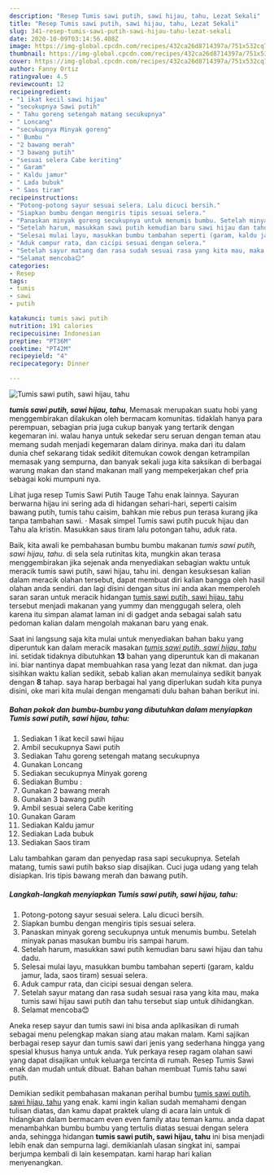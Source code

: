 ```yaml
---
description: "Resep Tumis sawi putih, sawi hijau, tahu, Lezat Sekali"
title: "Resep Tumis sawi putih, sawi hijau, tahu, Lezat Sekali"
slug: 341-resep-tumis-sawi-putih-sawi-hijau-tahu-lezat-sekali
date: 2020-10-09T03:14:56.408Z
image: https://img-global.cpcdn.com/recipes/432ca26d8714397a/751x532cq70/tumis-sawi-putih-sawi-hijau-tahu-foto-resep-utama.jpg
thumbnail: https://img-global.cpcdn.com/recipes/432ca26d8714397a/751x532cq70/tumis-sawi-putih-sawi-hijau-tahu-foto-resep-utama.jpg
cover: https://img-global.cpcdn.com/recipes/432ca26d8714397a/751x532cq70/tumis-sawi-putih-sawi-hijau-tahu-foto-resep-utama.jpg
author: Fanny Ortiz
ratingvalue: 4.5
reviewcount: 12
recipeingredient:
- "1 ikat kecil sawi hijau"
- "secukupnya Sawi putih"
- " Tahu goreng setengah matang secukupnya"
- " Loncang"
- "secukupnya Minyak goreng"
- " Bumbu "
- "2 bawang merah"
- "3 bawang putih"
- "sesuai selera Cabe keriting"
- " Garam"
- " Kaldu jamur"
- " Lada bubuk"
- " Saos tiram"
recipeinstructions:
- "Potong-potong sayur sesuai selera. Lalu dicuci bersih."
- "Siapkan bumbu dengan mengiris tipis sesuai selera."
- "Panaskan minyak goreng secukupnya untuk menumis bumbu. Setelah minyak panas masukan bumbu iris sampai harum."
- "Setelah harum, masukkan sawi putih kemudian baru sawi hijau dan tahu dadu."
- "Selesai mulai layu, masukkan bumbu tambahan seperti (garam, kaldu jamur, lada, saos tiram) sesuai selera."
- "Aduk campur rata, dan cicipi sesuai dengan selera."
- "Setelah sayur matang dan rasa sudah sesuai rasa yang kita mau, maka tumis sawi hijau sawi putih dan tahu tersebut siap untuk dihidangkan."
- "Selamat mencoba😊"
categories:
- Resep
tags:
- tumis
- sawi
- putih

katakunci: tumis sawi putih 
nutrition: 191 calories
recipecuisine: Indonesian
preptime: "PT36M"
cooktime: "PT42M"
recipeyield: "4"
recipecategory: Dinner

---
```



![Tumis sawi putih, sawi hijau, tahu](https://img-global.cpcdn.com/recipes/432ca26d8714397a/751x532cq70/tumis-sawi-putih-sawi-hijau-tahu-foto-resep-utama.jpg)

<b><i>tumis sawi putih, sawi hijau, tahu</i></b>, Memasak merupakan suatu hobi yang menggembirakan dilakukan oleh bermacam komunitas. tidaklah hanya para perempuan, sebagian pria juga cukup banyak yang tertarik dengan kegemaran ini. walau hanya untuk sekedar seru seruan dengan teman atau memang sudah menjadi kegemaran dalam dirinya. maka dari itu dalam dunia chef sekarang tidak sedikit ditemukan cowok dengan ketrampilan memasak yang sempurna, dan banyak sekali juga kita saksikan di berbagai warung makan dan stand makanan mall yang mempekerjakan chef pria sebagai koki mumpuni nya.

Lihat juga resep Tumis Sawi Putih Tauge Tahu enak lainnya. Sayuran berwarna hijau ini sering ada di hidangan sehari-hari, seperti caisim bawang putih, tumis tahu caisim, bahkan mie rebus pun terasa kurang jika tanpa tambahan sawi. · Masak simpel Tumis sawi putih pucuk hijau dan Tahu ala kristin. Masukkan saus tiram lalu potongan tahu, aduk rata.

Baik, kita awali ke pembahasan bumbu bumbu makanan <i>tumis sawi putih, sawi hijau, tahu</i>. di sela sela rutinitas kita, mungkin akan terasa menggembirakan jika sejenak anda menyediakan sebagian waktu untuk meracik tumis sawi putih, sawi hijau, tahu ini. dengan kesuksesan kalian dalam meracik olahan tersebut, dapat membuat diri kalian bangga oleh hasil olahan anda sendiri. dan lagi disini dengan situs ini anda akan memperoleh saran saran untuk meracik hidangan <u>tumis sawi putih, sawi hijau, tahu</u> tersebut menjadi makanan yang yummy dan menggugah selera, oleh karena itu simpan alamat laman ini di gadget anda sebagai salah satu pedoman kalian dalam mengolah makanan baru yang enak.


Saat ini langsung saja kita mulai untuk menyediakan bahan baku yang diperuntuk kan dalam meracik masakan <u><i>tumis sawi putih, sawi hijau, tahu</i></u> ini. setidak tidaknya dibutuhkan <b>13</b> bahan yang diperuntuk kan di makanan ini. biar nantinya dapat membuahkan rasa yang lezat dan nikmat. dan juga sisihkan waktu kalian sedikit, sebab kalian akan memulainya sedikit banyak dengan <b>8</b> tahap. saya harap berbagai hal yang diperlukan sudah kita punya disini, oke mari kita mulai dengan mengamati dulu bahan bahan berikut ini.

<!--inarticleads1-->

##### Bahan pokok dan bumbu-bumbu yang dibutuhkan dalam menyiapkan Tumis sawi putih, sawi hijau, tahu:

1. Sediakan 1 ikat kecil sawi hijau
1. Ambil secukupnya Sawi putih
1. Sediakan  Tahu goreng setengah matang secukupnya
1. Gunakan  Loncang
1. Sediakan secukupnya Minyak goreng
1. Sediakan  Bumbu :
1. Gunakan 2 bawang merah
1. Gunakan 3 bawang putih
1. Ambil sesuai selera Cabe keriting
1. Gunakan  Garam
1. Sediakan  Kaldu jamur
1. Sediakan  Lada bubuk
1. Sediakan  Saos tiram


Lalu tambahkan garam dan penyedap rasa sapi secukupnya. Setelah matang, tumis sawi putih bakso siap disajikan. Cuci juga udang yang telah disiapkan. Iris tipis bawang merah dan bawang putih. 

<!--inarticleads2-->

##### Langkah-langkah menyiapkan Tumis sawi putih, sawi hijau, tahu:

1. Potong-potong sayur sesuai selera. Lalu dicuci bersih.
1. Siapkan bumbu dengan mengiris tipis sesuai selera.
1. Panaskan minyak goreng secukupnya untuk menumis bumbu. Setelah minyak panas masukan bumbu iris sampai harum.
1. Setelah harum, masukkan sawi putih kemudian baru sawi hijau dan tahu dadu.
1. Selesai mulai layu, masukkan bumbu tambahan seperti (garam, kaldu jamur, lada, saos tiram) sesuai selera.
1. Aduk campur rata, dan cicipi sesuai dengan selera.
1. Setelah sayur matang dan rasa sudah sesuai rasa yang kita mau, maka tumis sawi hijau sawi putih dan tahu tersebut siap untuk dihidangkan.
1. Selamat mencoba😊


Aneka resep sayur dan tumis sawi ini bisa anda aplikasikan di rumah sebagai menu pelengkap makan siang atau makan malam. Kami sajikan berbagai resep sayur dan tumis sawi dari jenis yang sederhana hingga yang spesial khusus hanya untuk anda. Yuk perkaya resep ragam olahan sawi yang dapat disajikan untuk keluarga tercinta di rumah. Resep Tumis Sawi enak dan mudah untuk dibuat. Bahan bahan membuat Tumis tahu sawi putih. 

Demikian sedikit pembahasan makanan perihal bumbu <u>tumis sawi putih, sawi hijau, tahu</u> yang enak. kami ingin kalian sudah memahami dengan tulisan diatas, dan kamu dapat praktek ulang di acara lain untuk di hidangkan dalam bermacam even even family atau teman kamu. anda dapat menambahkan bumbu bumbu yang tertulis diatas sesuai dengan selera anda, sehingga hidangan <b>tumis sawi putih, sawi hijau, tahu</b> ini bisa menjadi lebih enak dan sempurna lagi. demikianlah ulasan singkat ini, sampai berjumpa kembali di lain kesempatan. kami harap hari kalian menyenangkan.
